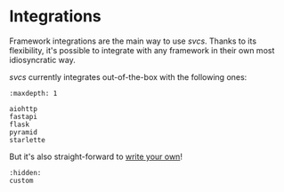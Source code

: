 # Integrations

Framework integrations are the main way to use *svcs*.
Thanks to its flexibility, it's possible to integrate with any framework in their own most idiosyncratic way.

*svcs* currently integrates out-of-the-box with the following ones:

```{toctree}
:maxdepth: 1

aiohttp
fastapi
flask
pyramid
starlette
```

But it's also straight-forward to [write your own](custom.md)!

```{toctree}
:hidden:
custom
```
